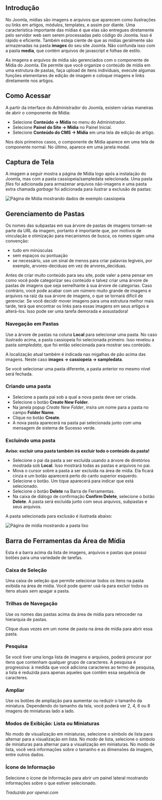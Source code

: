 <!-- Filename: J4.x:Managing_Media / Display title: Gerenciando Mídia   -->

## Introdução

No Joomla, mídias são imagens e arquivos que aparecem como ilustrações ou links em artigos, módulos, templates, e assim por diante. Uma característica importante das mídias é que elas são entregues diretamente pelo servidor web sem serem processadas pelo código do Joomla. Isso é rápido e eficiente. Também esteja ciente de que as mídias geralmente são armazenadas na pasta **images** do seu site Joomla. Não confunda isso com a pasta **media**, que contém arquivos de javascript e folhas de estilo.

As imagens e arquivos de mídia são gerenciados com o componente de Mídia do Joomla. Ele permite que você organize o conteúdo de mídia em uma estrutura de pastas, faça upload de itens individuais, execute algumas funções elementares de edição de imagem e coloque imagens e links diretamente nos artigos.

## Como Acessar

A partir da interface do Administrador do Joomla, existem várias maneiras de abrir o componente de Mídia:

- Selecione **Conteúdo → Mídia** no menu do Administrador.
- Selecione **Painel do Site → Mídia** no Painel Inicial.
- Selecione **Conteúdo do CMS → Mídia** em uma tela de edição de artigo.

Nos dois primeiros casos, o componente de Mídia aparece em uma tela de componente normal. No último, aparece em uma janela modal.

## Captura de Tela

A imagem a seguir mostra a página de Mídia logo após a instalação do Joomla, mas com a pasta cassiopeia/sampledata selecionada. Uma pasta *files* foi adicionada para armazenar arquivos não-imagens e uma pasta extra chamada *garbage* foi adicionada para ilustrar a exclusão de pastas:

![Página de Mídia mostrando dados de exemplo cassiopeia](../../../en/images/media/media-sample-data-cassiopeia.png)

## Gerenciamento de Pastas

Os nomes das subpastas em sua árvore de pastas de imagens tornam-se parte da URL da imagem, portanto é importante que, por motivos de vinculação e otimização para mecanismos de busca, os nomes sigam uma convenção:

- tudo em minúsculas
- sem espaços ou pontuação
- se necessário, use um sinal de menos para criar palavras legíveis, por exemplo, arvores-deciduas em vez de arvores_deciduas.

Antes de criar muito conteúdo para seu site, pode valer a pena pensar em como você pode categorizar seu conteúdo e talvez criar uma árvore de pastas de imagens que seja semelhante à sua árvore de categorias. Caso contrário, você pode acabar com um número muito grande de imagens e arquivos na raiz da sua árvore de imagens, o que se tornará difícil de gerenciar. Se você decidir mover imagens para uma estrutura melhor mais tarde, terá que encontrar os links para essas imagens em seus artigos e alterá-los. Isso pode ser uma tarefa demorada e assustadora!

### Navegação em Pastas

Use a árvore de pastas na coluna **Local** para selecionar uma pasta. No caso ilustrado acima, a pasta cassiopeia foi selecionada primeiro. Isso revelou a pasta *sampledata*, que foi então selecionada para mostrar seu conteúdo.

A localização atual também é indicada nas migalhas de pão acima das imagens. Neste caso **images → cassiopeia → sampledata**.

Se você selecionar uma pasta diferente, a pasta anterior no mesmo nível será fechada.

### Criando uma pasta

- Selecione a pasta pai sob a qual a nova pasta deve ser criada.
- Selecione o botão **Create New Folder**.
- Na janela popup *Create New Folder*, insira um nome para a pasta no campo **Folder Name**.
- Clique no botão **Create**.
- A nova pasta aparecerá na pasta pai selecionada junto com uma mensagem de sistema de Sucesso verde.

### Excluindo uma pasta

**Aviso: excluir uma pasta também irá excluir todo o conteúdo da pasta!**

- Selecione o pai da pasta a ser excluída usando a árvore de diretórios mostrada sob **Local**. Isso mostrará todas as pastas e arquivos no pai.
- Mova o cursor sobre a pasta a ser excluída na área de mídia. Ela ficará cinza e um botão aparecerá perto do canto superior esquerdo.
- Selecione o botão. Um tique aparecerá para indicar que está selecionado.
- Selecione o botão **Delete** na Barra de Ferramentas.
- Na caixa de diálogo de confirmação **Confirm Delete**, selecione o botão **Delete**. A pasta será excluída junto com seus arquivos, subpastas e seus arquivos.

A pasta selecionada para exclusão é ilustrada abaixo:

![Página de mídia mostrando a pasta lixo](../../../en/images/media/media-sample-data-garbage-select.png)

## Barra de Ferramentas da Área de Mídia

Esta é a barra acima da lista de imagens, arquivos e pastas que possui botões para uma variedade de tarefas.

### Caixa de Seleção

Uma caixa de seleção que permite selecionar todos os itens na pasta exibida na área de mídia. Você pode querer usá-la para excluir todos os itens atuais sem apagar a pasta.

### Trilhas de Navegação

Use os nomes das pastas acima da área de mídia para retroceder na hierarquia de pastas.

Clique duas vezes em um nome de pasta na área de mídia para abrir essa pasta.

### Pesquisa

Se você tiver uma longa lista de imagens e arquivos, poderá procurar por itens que contenham qualquer grupo de caracteres. A pesquisa é progressiva: à medida que você adiciona caracteres ao termo de pesquisa, a lista é reduzida para apenas aqueles que contêm essa sequência de caracteres.

### Ampliar

Use os botões de ampliação para aumentar ou reduzir o tamanho da miniatura. Dependendo do tamanho da tela, você poderá ver 2, 4, 6 ou 8 imagens de miniaturas lado a lado.

### Modos de Exibição: Lista ou Miniaturas

No modo de visualização em miniaturas, selecione o símbolo de lista para alternar para a visualização em lista. No modo de lista, selecione o símbolo de miniaturas para alternar para a visualização em miniaturas. No modo de lista, você verá informações sobre o tamanho e as dimensões da imagem, entre outros dados.

### Ícone de Informação

Selecione o ícone de Informação para abrir um painel lateral mostrando informações sobre o que estiver selecionado.

*Traduzido por openai.com*

